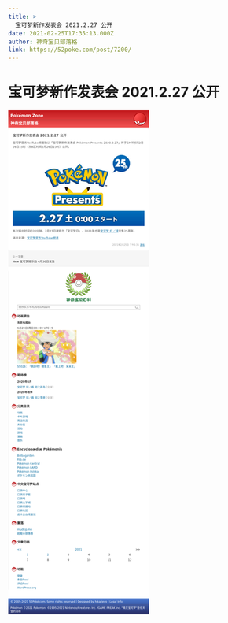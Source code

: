 ```yaml
---
title: >
  宝可梦新作发表会 2021.2.27 公开
date: 2021-02-25T17:35:13.000Z
author: 神奇宝贝部落格
link: https://52poke.com/post/7200/
---
```

# 宝可梦新作发表会 2021.2.27 公开

[![宝可梦新作发表会 2021.2.27 公开](./screenshot.png)](https://52poke.com/post/7200/)
